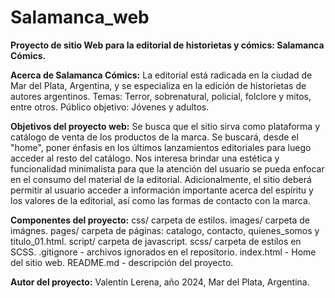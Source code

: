 # Salamanca_web
**Proyecto de sitio Web para la editorial de historietas y cómics: Salamanca Cómics.**

**Acerca de Salamanca Cómics:** La editorial está radicada en la ciudad de Mar del Plata, Argentina, y se especializa en la edición de historietas de autores argentinos. Temas: Terror, sobrenatural, policial, folclore y mitos, entre otros. Público objetivo: Jóvenes y adultos.

**Objetivos del proyecto web:** Se busca que el sitio sirva como plataforma y catálogo de venta de los productos de la marca. Se buscará, desde el "home", poner énfasis en los últimos lanzamientos editoriales para luego acceder al resto del catálogo. Nos interesa brindar una estética y funcionalidad minimalista para que la atención del usuario se pueda enfocar en el consumo del material de la editorial. Adicionalmente, el sitio deberá permitir al usuario acceder a información importante acerca del espíritu y los valores de la editorial, así como las formas de contacto con la marca.

**Componentes del proyecto:**
css/ carpeta de estilos.
images/ carpeta de imágnes.
pages/ carpeta de páginas: catalogo, contacto, quienes_somos y titulo_01.html.
script/ carpeta de javascript.
scss/ carpeta de estilos en SCSS.
.gitignore - archivos ignorados en el repositorio.
index.html - Home del sitio web.
README.md - descripción del proyecto.

**Autor del proyecto:**
Valentín Lerena, año 2024, Mar del Plata, Argentina.

